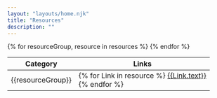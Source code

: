 ```yaml
---
layout: "layouts/home.njk"
title: "Resources"
description: ""
---
```


<table>
<thead>
<tr><th>Category</th><th>Links</th></tr>
</thead>
<tbody>
{% for resourceGroup, resource in resources %}
<tr>
<td>{{resourceGroup}}</td>
<td>
{% for Link in resource %}
<a href="{{Link.link}}">{{Link.text}}</a><br/>
{% endfor %}
</td>
</tr>
{% endfor %}
</tbody>
</table>

